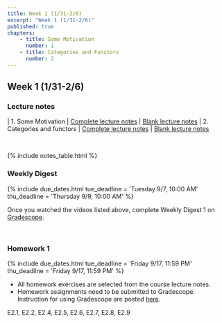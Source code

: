 ```yaml
---
title: Week 1 (1/31-2/6)
excerpt: "Week 1 (1/31-2/6)"
published: true
chapters:
    - title: Some Motivation
      number: 1
    - title: Categories and Functors
      number: 2
---
```


## Week 1 (1/31-2/6)



### Lecture notes



| 1. Some Motivation | [Complete lecture notes][1a] | [Blank lecture notes][1b]
| 2. Categories and functors | [Complete lecture notes][2a] | [Blank lecture notes][2b]

[1a]: {{site.baseurl}}/assets/notes/mth428_notes_1.pdf
[1b]: {{site.baseurl}}/assets/blanks/mth428_blanks_1.pdf
[2a]: {{site.baseurl}}/assets/notes/mth428_notes_2.pdf
[2b]: {{site.baseurl}}/assets/blanks/mth428_blanks_2.pdf



<br/>

{% include notes_table.html %}

### Weekly Digest

{% include due_dates.html
tue_deadline = 'Tuesday 9/7, 10:00 AM'
thu_deadline = 'Thursday 9/9, 10:00 AM'
%}

Once you watched the videos listed above, complete Weekly Digest 1 on [Gradescope](https://www.gradescope.com).

<br/>


### Homework 1

{% include due_dates.html
tue_deadline = 'Friday 9/17, 11:59 PM'
thu_deadline = 'Friday 9/17, 11:59 PM'
%}


* All homework exercises are selected from the course lecture notes.
* Homework assignments need to be submitted to Gradescope. Instruction for
using Gradescope are posted [here](https://gradescope.ubmath.info).

E2.1, E2.2, E2.4, E2.5, E2.6, E2.7, E2.8, E2.9
